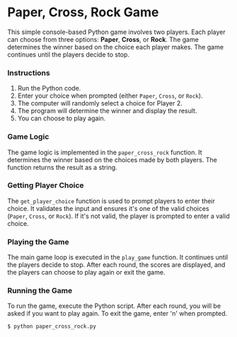 # Paper, Cross, Rock Game

This simple console-based Python game involves two players. Each player can choose from three options: **Paper**, **Cross**, or **Rock**. The game determines the winner based on the choice each player makes. The game continues until the players decide to stop.

### Instructions

1. Run the Python code.
2. Enter your choice when prompted (either `Paper`, `Cross`, or `Rock`).
3. The computer will randomly select a choice for Player 2.
4. The program will determine the winner and display the result.
5. You can choose to play again.

### Game Logic

The game logic is implemented in the `paper_cross_rock` function. It determines the winner based on the choices made by both players. The function returns the result as a string.

### Getting Player Choice

The `get_player_choice` function is used to prompt players to enter their choice. It validates the input and ensures it's one of the valid choices (`Paper`, `Cross`, or `Rock`). If it's not valid, the player is prompted to enter a valid choice.

### Playing the Game

The main game loop is executed in the `play_game` function. It continues until the players decide to stop. After each round, the scores are displayed, and the players can choose to play again or exit the game.

### Running the Game

To run the game, execute the Python script. After each round, you will be asked if you want to play again. To exit the game, enter 'n' when prompted.

```bash
$ python paper_cross_rock.py
```

